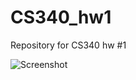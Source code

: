 CS340_hw1
=========

Repository for CS340 hw #1

![Screenshot](https://raw.github.com/macanrox/CS340_hw1/master/doxygenUI.png)
